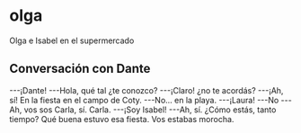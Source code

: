 # olga
Olga e Isabel en el supermercado

## Conversación con Dante

---¡Dante! 
---Hola, qué tal ¿te conozco?
---¡Claro! ¿no te acordás?
---¡Ah, sí! En la fiesta en el campo de Coty.
---No... en la playa.
---¡Laura!
---No
---Ah, vos sos Carla, sí. Carla.
---¡Soy Isabel!
---Ah, sí. ¿Cómo estás, tanto tiempo? Qué buena estuvo esa fiesta. Vos estabas morocha.
